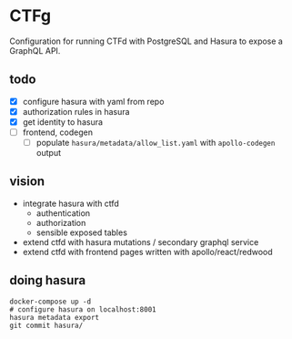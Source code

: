 # CTFg

Configuration for running CTFd with PostgreSQL and Hasura to expose a GraphQL API.

## todo
* [x] configure hasura with yaml from repo
* [x] authorization rules in hasura
* [x] get identity to hasura
* [ ] frontend, codegen
  * [ ] populate `hasura/metadata/allow_list.yaml` with `apollo-codegen` output

## vision
* integrate hasura with ctfd
  * authentication
  * authorization
  * sensible exposed tables
* extend ctfd with hasura mutations / secondary graphql service
* extend ctfd with frontend pages written with apollo/react/redwood


## doing hasura
```
docker-compose up -d
# configure hasura on localhost:8001
hasura metadata export
git commit hasura/
```